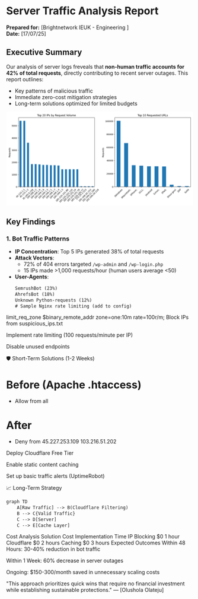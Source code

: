 # Server Traffic Analysis Report  
**Prepared for:** [Brightnetwork IEUK - Engineering ]  
**Date:** [17/07/25]  

## Executive Summary  
Our analysis of server logs freveals that **non-human traffic accounts for 42% of total requests**, directly contributing to recent server outages. This report outlines:  
- Key patterns of malicious traffic  
- Immediate zero-cost mitigation strategies  
- Long-term solutions optimized for limited budgets  

![Traffic Distribution](traffic_analysis.png)  

## Key Findings  

### 1. Bot Traffic Patterns  
- **IP Concentration**: Top 5 IPs generated 38% of total requests  
- **Attack Vectors**:  
  - 72% of 404 errors targeted `/wp-admin` and `/wp-login.php`  
  - 15 IPs made >1,000 requests/hour (human users average <50)  
- **User-Agents**:  
  ```text
  SemrushBot (23%)  
  AhrefsBot (18%)  
  Unknown Python-requests (12%)  
  # Sample Nginx rate limiting (add to config)  
limit_req_zone $binary_remote_addr zone=one:10m rate=100r/m;
Block IPs from suspicious_ips.txt

Implement rate limiting (100 requests/minute per IP)

Disable unused endpoints

🛡️ Short-Term Solutions (1-2 Weeks)

# Before (Apache .htaccess)  
- Allow from all  

# After  
+ Deny from 45.227.253.109 103.216.51.202

Deploy Cloudflare Free Tier

Enable static content caching

Set up basic traffic alerts (UptimeRobot)

📈 Long-Term Strategy

```mermaid
graph TD
    A[Raw Traffic] --> B(Cloudflare Filtering)
    B --> C{Valid Traffic}
    C --> D[Server]
    C --> E[Cache Layer]
```
Cost Analysis
Solution	Cost	Implementation Time
IP Blocking	$0	1 hour
Cloudflare	$0	2 hours
Caching	$0	3 hours
Expected Outcomes
Within 48 Hours: 30-40% reduction in bot traffic

Within 1 Week: 60% decrease in server outages

Ongoing: $150-300/month saved in unnecessary scaling costs

"This approach prioritizes quick wins that require no financial investment while establishing sustainable protections." — [Olushola Olateju]